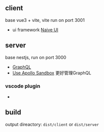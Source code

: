 ## client
base vue3 + vite, vite run on port 3001

- ui framework [Naive UI](https://www.naiveui.com/zh-CN/os-theme/docs/usage-sfc)
## server
base nestjs, run on port 3000

- [GraphQL](https://docs.nestjs.com/graphql/quick-start)
- [Use Apollo Sandbox](https://www.apollographql.com/blog/announcement/platform/apollo-sandbox-an-open-graphql-ide-for-local-development/) 更好管理GraphQL

### vscode plugin
- [](https://marketplace.visualstudio.com/items?itemName=mongodb.mongodb-vscode)
## build
output direactory: `dist/client` or `dist/server`